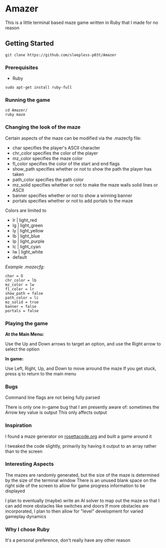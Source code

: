 # Amazer

This is a little terminal based maze game written in Ruby that I made for no reason

## Getting Started
```
git clone https://github.com/sleepless-p03t/Amazer
```

### Prerequisites
* Ruby
```
sudo apt-get install ruby-full
```

### Running the game
```
cd Amazer/
ruby maze
```

### Changing the look of the maze

Certain aspects of the maze can be modified via the .mazecfg file:
* char specifies the player's ASCII character
* chr_color specifies the color of the player
* mz_color specifies the maze color
* fl_color specifies the color of the start and end flags
* show_path specifies whether or not to show the path the player has taken
* path_color specifies the path color
* mz_solid specifies whether or not to make the maze walls solid lines or ASCII
* banner specifies whether or not to show a winning banner
* portals specifies whether or not to add portals to the maze

Colors are limited to
* lr | light_red
* lg | light_green
* ly | light_yellow
* lb | light_blue
* lp | light_purple
* lc | light_cyan
* lw | light_white
* default

*Example .mazecfg:*
```
char = O
chr_color = lb
mz_color = lw
fl_color = lr
show_path = false
path_color = lc
mz_solid = true
banner = false
portals = false
```

### Playing the game

**At the Main Menu:**

Use the Up and Down arrows to target an option, and use the Right arrow to select the option

**In game:**

Use Left, Right, Up, and Down to move arround the maze
If you get stuck, press q to return to the main menu

### Bugs
Command line flags are not being fully parsed

There is only one in-game bug that I am presently aware of: sometimes the Arrow key value is output
This only affects output

### Inspiration

I found a maze generator on [rosettacode.org](https://rosettacode.org/wiki/Maze_generation#Ruby) and built a game around it

I tweaked the code slightly, primarily by having it output to an array rather than to the screen

### Interesting Aspects

The mazes are randomly generated, but the size of the maze is determined by the size of the terminal window
There is an unused blank space on the right side of the screen to allow for game progress information to be displayed

I plan to eventually (maybe) write an AI solver to map out the maze so that I can add more obstacles like switches and doors
If more obstacles are incorporated, I plan to then allow for "level" development for varied gameplay dynamics

### Why I chose Ruby

It's a personal preference, don't really have any other reason
